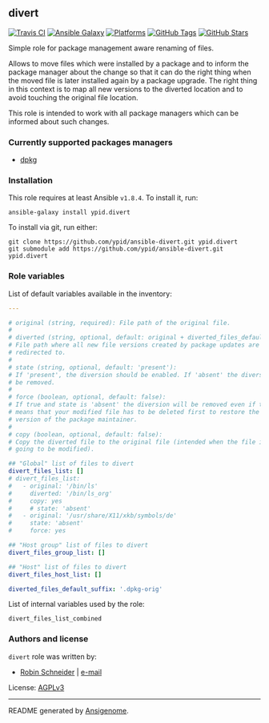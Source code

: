 ## divert

[![Travis CI](http://img.shields.io/travis/ypid/ansible-divert.svg?style=flat)](http://travis-ci.org/ypid/ansible-divert)
[![Ansible Galaxy](http://img.shields.io/badge/galaxy-ypid.divert-660198.svg?style=flat)](https://galaxy.ansible.com/list#/roles/4668)
[![Platforms](http://img.shields.io/badge/platforms-debian%20/%20ubuntu-lightgrey.svg?style=flat)](#)
[![GitHub Tags](https://img.shields.io/github/tag/ypid/ansible-divert.svg)](https://github.com/ypid/ansible-divert)
[![GitHub Stars](https://img.shields.io/github/stars/ypid/ansible-divert.svg)](https://github.com/ypid/ansible-divert)


Simple role for package management aware renaming of files.

Allows to move files which were installed by a package and to inform the package manager about the change so that it can do the right thing when the moved file is later installed again by a package upgrade. The right thing in this context is to map all new versions to the diverted location and to avoid touching the original file location.

This role is intended to work with all package managers which can be informed about such changes.

### Currently supported packages managers

* [dpkg](https://en.wikipedia.org/wiki/Dpkg)

### Installation

This role requires at least Ansible `v1.8.4`. To install it, run:

```Shell
ansible-galaxy install ypid.divert
```

To install via git, run either:

```Shell
git clone https://github.com/ypid/ansible-divert.git ypid.divert
git submodule add https://github.com/ypid/ansible-divert.git ypid.divert
```




### Role variables

List of default variables available in the inventory:

```YAML
---

# original (string, required): File path of the original file.
#
# diverted (string, optional, default: original + diverted_files_default_suffix):
# File path where all new file versions created by package updates are
# redirected to.
#
# state (string, optional, default: 'present'):
# If 'present', the diversion should be enabled. If 'absent' the diversion will
# be removed.
#
# force (boolean, optional, default: false):
# If true and state is 'absent' the diversion will be removed even if that
# means that your modified file has to be deleted first to restore the original
# version of the package maintainer.
#
# copy (boolean, optional, default: false):
# Copy the diverted file to the original file (intended when the file is later
# going to be modified).

## "Global" list of files to divert
divert_files_list: []
# divert_files_list:
#   - original: '/bin/ls'
#     diverted: '/bin/ls_org'
#     copy: yes
#     # state: 'absent'
#   - original: '/usr/share/X11/xkb/symbols/de'
#     state: 'absent'
#     force: yes

## "Host group" list of files to divert
divert_files_group_list: []

## "Host" list of files to divert
divert_files_host_list: []

diverted_files_default_suffix: '.dpkg-orig'
```

List of internal variables used by the role:

    divert_files_list_combined


### Authors and license

`divert` role was written by:

- [Robin Schneider](https://github.com/ypid) | [e-mail](mailto:ypid@riseup.net)

License: [AGPLv3](https://tldrlegal.com/license/gnu-affero-general-public-license-v3-%28agpl-3.0%29)

***

README generated by [Ansigenome](https://github.com/nickjj/ansigenome/).
